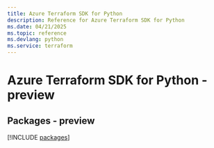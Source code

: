 ```yaml
---
title: Azure Terraform SDK for Python
description: Reference for Azure Terraform SDK for Python
ms.date: 04/21/2025
ms.topic: reference
ms.devlang: python
ms.service: terraform
---
```

# Azure Terraform SDK for Python - preview
## Packages - preview
[!INCLUDE [packages](terraform-index.md)]